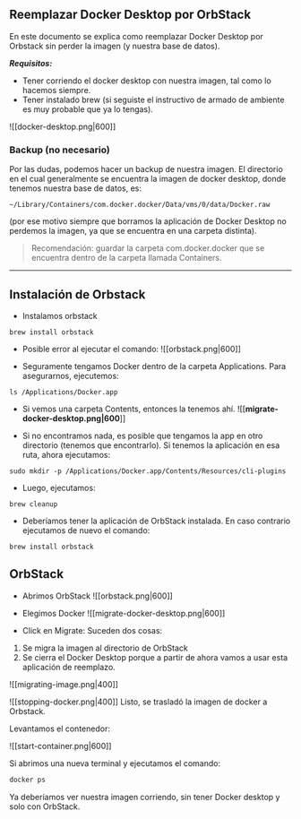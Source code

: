 ## Reemplazar Docker Desktop por OrbStack

En este documento se explica como reemplazar Docker Desktop por Orbstack sin perder la imagen (y nuestra base de datos).

_**Requisitos:**_

- Tener corriendo el docker desktop con nuestra imagen, tal como lo hacemos siempre.
- Tener instalado brew (si seguiste el instructivo de armado de ambiente es muy probable que ya lo tengas).

![[docker-desktop.png|600]]

### Backup (no necesario)

Por las dudas, podemos hacer un backup de nuestra imagen. El directorio en el cual generalmente se encuentra la imagen de docker desktop, donde tenemos nuestra base de datos, es:
```shell
~/Library/Containers/com.docker.docker/Data/vms/0/data/Docker.raw
```

(por ese motivo siempre que borramos la aplicación de Docker Desktop no perdemos la imagen, ya que se encuentra en una carpeta distinta).

> Recomendación: guardar la carpeta com.docker.docker que se encuentra dentro de la carpeta llamada Containers.

---

## Instalación de Orbstack

- Instalamos orbstack
```shell
brew install orbstack
```

- Posible error al ejecutar el comando:
![[orbstack.png|600]]

- Seguramente tengamos Docker dentro de la carpeta Applications. Para asegurarnos, ejecutemos:
```shell
ls /Applications/Docker.app
```

- Si vemos una carpeta Contents, entonces la tenemos ahí.
![[****migrate-docker-desktop.png|600****]]

- Si no encontramos nada, es posible que tengamos la app en otro directorio (tenemos que encontrarlo). Si tenemos la aplicación en esa ruta, ahora ejecutamos:
```shell
sudo mkdir -p /Applications/Docker.app/Contents/Resources/cli-plugins
```

- Luego, ejecutamos:
```shell
brew cleanup
```

- Deberíamos tener la aplicación de OrbStack instalada. En caso contrario ejecutamos de nuevo el comando:
```shell
brew install orbstack
```

## OrbStack

- Abrimos OrbStack
![[orbstack.png|600]]

- Elegimos Docker
![[migrate-docker-desktop.png|600]]

- Click en Migrate: 
Suceden dos cosas:

1. Se migra la imagen al directorio de OrbStack
2. Se cierra el Docker Desktop porque a partir de ahora vamos a usar esta aplicación de reemplazo.

![[migrating-image.png|400]]

![[stopping-docker.png|400]]
Listo, se trasladó la imagen de docker a Orbstack.

Levantamos el contenedor:

![[start-container.png|600]]

Si abrimos una nueva terminal y ejecutamos el comando:
```java
docker ps
```

Ya deberíamos ver nuestra imagen corriendo, sin tener Docker desktop y solo con OrbStack.